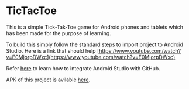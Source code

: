 # TicTacToe

This is a simple Tick-Tak-Toe game for Android phones and tablets which has been made for the purpose of learning.

To build this simply follow the standard steps to import project to Android Studio. 
Here is a link that should help
[https://www.youtube.com/watch?v=E0MjorpDWxc](https://www.youtube.com/watch?v=E0MjorpDWxc)

Refer [here](https://www.youtube.com/watch?v=Ldmc757EXaE) to learn how to integrate Android Studio with GitHub.

APK of this project is avilable [here](https://drive.google.com/file/d/0B8N_jTktwg63bVFab0VJSUFVMUk/view?usp=sharing). 
